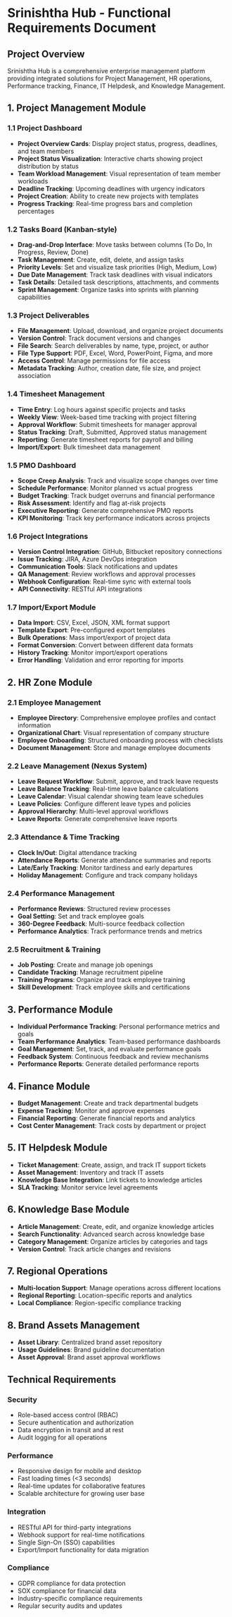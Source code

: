 
# Srinishtha Hub - Functional Requirements Document

## Project Overview
Srinishtha Hub is a comprehensive enterprise management platform providing integrated solutions for Project Management, HR operations, Performance tracking, Finance, IT Helpdesk, and Knowledge Management.

## 1. Project Management Module

### 1.1 Project Dashboard
- **Project Overview Cards**: Display project status, progress, deadlines, and team members
- **Project Status Visualization**: Interactive charts showing project distribution by status
- **Team Workload Management**: Visual representation of team member workloads
- **Deadline Tracking**: Upcoming deadlines with urgency indicators
- **Project Creation**: Ability to create new projects with templates
- **Progress Tracking**: Real-time progress bars and completion percentages

### 1.2 Tasks Board (Kanban-style)
- **Drag-and-Drop Interface**: Move tasks between columns (To Do, In Progress, Review, Done)
- **Task Management**: Create, edit, delete, and assign tasks
- **Priority Levels**: Set and visualize task priorities (High, Medium, Low)
- **Due Date Management**: Track task deadlines with visual indicators
- **Task Details**: Detailed task descriptions, attachments, and comments
- **Sprint Management**: Organize tasks into sprints with planning capabilities

### 1.3 Project Deliverables
- **File Management**: Upload, download, and organize project documents
- **Version Control**: Track document versions and changes
- **File Search**: Search deliverables by name, type, project, or author
- **File Type Support**: PDF, Excel, Word, PowerPoint, Figma, and more
- **Access Control**: Manage permissions for file access
- **Metadata Tracking**: Author, creation date, file size, and project association

### 1.4 Timesheet Management
- **Time Entry**: Log hours against specific projects and tasks
- **Weekly View**: Week-based time tracking with project filtering
- **Approval Workflow**: Submit timesheets for manager approval
- **Status Tracking**: Draft, Submitted, Approved status management
- **Reporting**: Generate timesheet reports for payroll and billing
- **Import/Export**: Bulk timesheet data management

### 1.5 PMO Dashboard
- **Scope Creep Analysis**: Track and visualize scope changes over time
- **Schedule Performance**: Monitor planned vs actual progress
- **Budget Tracking**: Track budget overruns and financial performance
- **Risk Assessment**: Identify and flag at-risk projects
- **Executive Reporting**: Generate comprehensive PMO reports
- **KPI Monitoring**: Track key performance indicators across projects

### 1.6 Project Integrations
- **Version Control Integration**: GitHub, Bitbucket repository connections
- **Issue Tracking**: JIRA, Azure DevOps integration
- **Communication Tools**: Slack notifications and updates
- **QA Management**: Review workflows and approval processes
- **Webhook Configuration**: Real-time sync with external tools
- **API Connectivity**: RESTful API integrations

### 1.7 Import/Export Module
- **Data Import**: CSV, Excel, JSON, XML format support
- **Template Export**: Pre-configured export templates
- **Bulk Operations**: Mass import/export of project data
- **Format Conversion**: Convert between different data formats
- **History Tracking**: Monitor import/export operations
- **Error Handling**: Validation and error reporting for imports

## 2. HR Zone Module

### 2.1 Employee Management
- **Employee Directory**: Comprehensive employee profiles and contact information
- **Organizational Chart**: Visual representation of company structure
- **Employee Onboarding**: Structured onboarding process with checklists
- **Document Management**: Store and manage employee documents

### 2.2 Leave Management (Nexus System)
- **Leave Request Workflow**: Submit, approve, and track leave requests
- **Leave Balance Tracking**: Real-time leave balance calculations
- **Leave Calendar**: Visual calendar showing team leave schedules
- **Leave Policies**: Configure different leave types and policies
- **Approval Hierarchy**: Multi-level approval workflows
- **Leave Reports**: Generate comprehensive leave reports

### 2.3 Attendance & Time Tracking
- **Clock In/Out**: Digital attendance tracking
- **Attendance Reports**: Generate attendance summaries and reports
- **Late/Early Tracking**: Monitor tardiness and early departures
- **Holiday Management**: Configure and track company holidays

### 2.4 Performance Management
- **Performance Reviews**: Structured review processes
- **Goal Setting**: Set and track employee goals
- **360-Degree Feedback**: Multi-source feedback collection
- **Performance Analytics**: Track performance trends and metrics

### 2.5 Recruitment & Training
- **Job Posting**: Create and manage job openings
- **Candidate Tracking**: Manage recruitment pipeline
- **Training Programs**: Organize and track employee training
- **Skill Development**: Track employee skills and certifications

## 3. Performance Module
- **Individual Performance Tracking**: Personal performance metrics and goals
- **Team Performance Analytics**: Team-based performance dashboards
- **Goal Management**: Set, track, and evaluate performance goals
- **Feedback System**: Continuous feedback and review mechanisms
- **Performance Reports**: Generate detailed performance reports

## 4. Finance Module
- **Budget Management**: Create and track departmental budgets
- **Expense Tracking**: Monitor and approve expenses
- **Financial Reporting**: Generate financial reports and analytics
- **Cost Center Management**: Track costs by department or project

## 5. IT Helpdesk Module
- **Ticket Management**: Create, assign, and track IT support tickets
- **Asset Management**: Inventory and track IT assets
- **Knowledge Base Integration**: Link tickets to knowledge articles
- **SLA Tracking**: Monitor service level agreements

## 6. Knowledge Base Module
- **Article Management**: Create, edit, and organize knowledge articles
- **Search Functionality**: Advanced search across knowledge base
- **Category Management**: Organize articles by categories and tags
- **Version Control**: Track article changes and revisions

## 7. Regional Operations
- **Multi-location Support**: Manage operations across different locations
- **Regional Reporting**: Location-specific reports and analytics
- **Local Compliance**: Region-specific compliance tracking

## 8. Brand Assets Management
- **Asset Library**: Centralized brand asset repository
- **Usage Guidelines**: Brand guideline documentation
- **Asset Approval**: Brand asset approval workflows

## Technical Requirements

### Security
- Role-based access control (RBAC)
- Secure authentication and authorization
- Data encryption in transit and at rest
- Audit logging for all operations

### Performance
- Responsive design for mobile and desktop
- Fast loading times (<3 seconds)
- Real-time updates for collaborative features
- Scalable architecture for growing user base

### Integration
- RESTful API for third-party integrations
- Webhook support for real-time notifications
- Single Sign-On (SSO) capabilities
- Export/Import functionality for data migration

### Compliance
- GDPR compliance for data protection
- SOX compliance for financial data
- Industry-specific compliance requirements
- Regular security audits and updates
